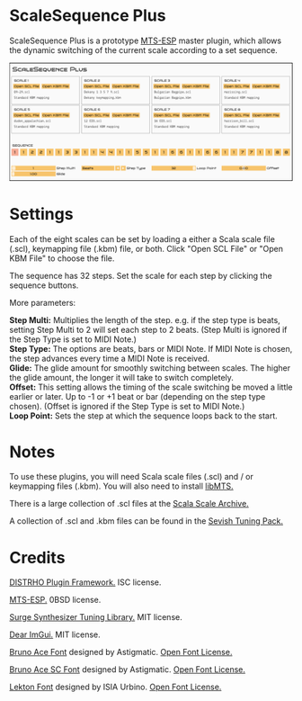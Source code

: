 # ScaleSequence Plus

ScaleSequence Plus is a prototype [MTS-ESP](https://github.com/ODDSound/MTS-ESP) master plugin, which allows the dynamic switching of the current scale according to a set sequence.

![ScaleSequence Plus](https://raw.githubusercontent.com/eventual-recluse/ScaleSequence-Plus/main/plugins/ScaleSequencePlus/ScaleSequencePlus_screenshot.png "ScaleSequence Plus")<br/>

# Settings

Each of the eight scales can be set by loading a either a Scala scale file (.scl), keymapping file (.kbm) file, or both. Click "Open SCL File" or "Open KBM File" to choose the file.

The sequence has 32 steps. Set the scale for each step by clicking the sequence buttons.

More parameters:

**Step Multi:** Multiplies the length of the step. e.g. if the step type is beats, setting Step Multi to 2 will set each step to 2 beats. (Step Multi is ignored if the Step Type is set to MIDI Note.)<br>
**Step Type:** The options are beats, bars or MIDI Note. If MIDI Note is chosen, the step advances every time a MIDI Note is received.<br>
**Glide:** The glide amount for smoothly switching between scales. The higher the glide amount, the longer it will take to switch completely.<br>
**Offset:** This setting allows the timing of the scale switching be moved a little earlier or later. Up to -1 or +1 beat or bar (depending on the step type chosen). (Offset is ignored if the Step Type is set to MIDI Note.)<br>
**Loop Point:** Sets the step at which the sequence loops back to the start.

# Notes

To use these plugins, you will need Scala scale files (.scl) and / or keymapping files (.kbm). You will also need to install [libMTS.](https://github.com/ODDSound/MTS-ESP)

There is a large collection of .scl files at the [Scala Scale Archive.](https://huygens-fokker.org/microtonality/scales.html)

A collection of .scl and .kbm files can be found in the [Sevish Tuning Pack.](https://sevish.com/music-resources/#tuning-files)

# Credits
[DISTRHO Plugin Framework.](https://github.com/DISTRHO/DPF) ISC license.

[MTS-ESP.](https://github.com/ODDSound/MTS-ESP) 0BSD license.

[Surge Synthesizer Tuning Library.](https://github.com/surge-synthesizer/tuning-library) MIT license.

[Dear ImGui.](https://github.com/ocornut/imgui) MIT license.

[Bruno Ace Font](https://fonts.google.com/specimen/Bruno+Ace) designed by Astigmatic. [Open Font License.](https://scripts.sil.org/cms/scripts/page.php?site_id=nrsi&id=OFL)

[Bruno Ace SC Font](https://fonts.google.com/specimen/Bruno+Ace+SC) designed by Astigmatic. [Open Font License.](https://scripts.sil.org/cms/scripts/page.php?site_id=nrsi&id=OFL)

[Lekton Font](https://fonts.google.com/specimen/Lekton) designed by ISIA Urbino. [Open Font License.](https://scripts.sil.org/cms/scripts/page.php?site_id=nrsi&id=OFL)
